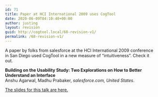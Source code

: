 ```yaml
---
id: 71
title: Paper at HCI International 2009 uses CogTool
date: 2020-06-09T04:10:40+00:00
author: justing
layout: revision
guid: http://cogtool.local/68-revision-v1/
permalink: /68-revision-v1/
---
```

A paper by folks from salesforce at the HCI International 2009 conference in San Diego used CogTool in a new measure of &#8220;intuitiveness&#8221;. Check it out.

**Building on the Usability Study: Two Explorations on How to Better Understand an Interface**  
Anshu&nbsp;Agarwal, Madhu&nbsp;Prabaker,&nbsp;_salesforce.com, United States_.

<a href="http://www.slideshare.net/mprabaker/building-on-the-usability-study-two-explorations-on-how-to-better-understand-an-interface" target="_blank" rel="noreferrer noopener">The slides for this talk are here.</a>